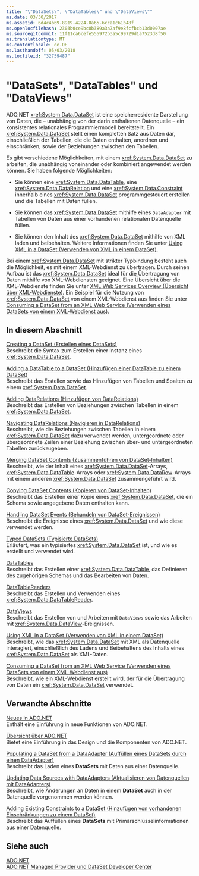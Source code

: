 ```yaml
---
title: "\"DataSets\", \"DataTables\" und \"DataViews\""
ms.date: 03/30/2017
ms.assetid: 6d4c4b69-8919-4224-8a65-6cca1c61b48f
ms.openlocfilehash: 2303b0ce9bc8b389a3a7af9e8fcfbcb13d0007ae
ms.sourcegitcommit: 11f11ca6cefe555972b3a5c99729d1a7523d8f50
ms.translationtype: MT
ms.contentlocale: de-DE
ms.lasthandoff: 05/03/2018
ms.locfileid: "32759487"
---
```

# <a name="datasets-datatables-and-dataviews"></a>"DataSets", "DataTables" und "DataViews"
ADO.NET <xref:System.Data.DataSet> ist eine speicherresidente Darstellung von Daten, die – unabhängig von der darin enthaltenen Datenquelle – ein konsistentes relationales Programmiermodell bereitstellt. Ein <xref:System.Data.DataSet> stellt einen kompletten Satz aus Daten dar, einschließlich der Tabellen, die die Daten enthalten, anordnen und einschränken, sowie der Beziehungen zwischen den Tabellen.  
  
 Es gibt verschiedene Möglichkeiten, mit einem <xref:System.Data.DataSet> zu arbeiten, die unabhängig voneinander oder kombiniert angewendet werden können. Sie haben folgende Möglichkeiten:  
  
-   Sie können eine <xref:System.Data.DataTable>, eine <xref:System.Data.DataRelation> und eine <xref:System.Data.Constraint> innerhalb eines <xref:System.Data.DataSet> programmgesteuert erstellen und die Tabellen mit Daten füllen.  
  
-   Sie können das <xref:System.Data.DataSet> mithilfe eines `DataAdapter` mit Tabellen von Daten aus einer vorhandenen relationalen Datenquelle füllen.  
  
-   Sie können den Inhalt des <xref:System.Data.DataSet> mithilfe von XML laden und beibehalten. Weitere Informationen finden Sie unter [Using XML in a DataSet (Verwenden von XML in einem DataSet)](../../../../../docs/framework/data/adonet/dataset-datatable-dataview/using-xml-in-a-dataset.md).  
  
 Bei einem <xref:System.Data.DataSet> mit strikter Typbindung besteht auch die Möglichkeit, es mit einem XML-Webdienst zu übertragen. Durch seinen Aufbau ist das <xref:System.Data.DataSet> ideal für die Übertragung von Daten mithilfe von XML-Webdiensten geeignet. Eine Übersicht über die XML-Webdienste finden Sie unter [XML Web Services Overview (Übersicht über XML-Webdienste)](http://msdn.microsoft.com/library/9db0c7b8-bca6-462b-9be5-f5f9a7f05a4d). Ein Beispiel für die Nutzung von <xref:System.Data.DataSet> von einem XML-Webdienst aus finden Sie unter [Consuming a DataSet from an XML Web Service (Verwenden eines DataSets von einem XML-Webdienst aus)](../../../../../docs/framework/data/adonet/dataset-datatable-dataview/consuming-a-dataset-from-an-xml-web-service.md).  
  
## <a name="in-this-section"></a>In diesem Abschnitt  
 [Creating a DataSet (Erstellen eines DataSets)](../../../../../docs/framework/data/adonet/dataset-datatable-dataview/creating-a-dataset.md)  
 Beschreibt die Syntax zum Erstellen einer Instanz eines <xref:System.Data.DataSet>.  
  
 [Adding a DataTable to a DataSet (Hinzufügen einer DataTable zu einem DataSet)](../../../../../docs/framework/data/adonet/dataset-datatable-dataview/adding-a-datatable-to-a-dataset.md)  
 Beschreibt das Erstellen sowie das Hinzufügen von Tabellen und Spalten zu einem <xref:System.Data.DataSet>.  
  
 [Adding DataRelations (Hinzufügen von DataRelations)](../../../../../docs/framework/data/adonet/dataset-datatable-dataview/adding-datarelations.md)  
 Beschreibt das Erstellen von Beziehungen zwischen Tabellen in einem <xref:System.Data.DataSet>.  
  
 [Navigating DataRelations (Navigieren in DataRelations)](../../../../../docs/framework/data/adonet/dataset-datatable-dataview/navigating-datarelations.md)  
 Beschreibt, wie die Beziehungen zwischen Tabellen in einem <xref:System.Data.DataSet> dazu verwendet werden, untergeordnete oder übergeordnete Zeilen einer Beziehung zwischen über- und untergeordneten Tabellen zurückzugeben.  
  
 [Merging DataSet Contents (Zusammenführen von DataSet-Inhalten)](../../../../../docs/framework/data/adonet/dataset-datatable-dataview/merging-dataset-contents.md)  
 Beschreibt, wie der Inhalt eines <xref:System.Data.DataSet>-Arrays, <xref:System.Data.DataTable>-Arrays oder <xref:System.Data.DataRow>-Arrays mit einem anderen <xref:System.Data.DataSet> zusammengeführt wird.  
  
 [Copying DataSet Contents (Kopieren von DataSet-Inhalten)](../../../../../docs/framework/data/adonet/dataset-datatable-dataview/copying-dataset-contents.md)  
 Beschreibt das Erstellen einer Kopie eines <xref:System.Data.DataSet>, die ein Schema sowie angegebene Daten enthalten kann.  
  
 [Handling DataSet Events (Behandeln von DataSet-Ereignissen)](../../../../../docs/framework/data/adonet/dataset-datatable-dataview/handling-dataset-events.md)  
 Beschreibt die Ereignisse eines <xref:System.Data.DataSet> und wie diese verwendet werden.  
  
 [Typed DataSets (Typisierte DataSets)](../../../../../docs/framework/data/adonet/dataset-datatable-dataview/typed-datasets.md)  
 Erläutert, was ein typisiertes <xref:System.Data.DataSet> ist, und wie es erstellt und verwendet wird.  
  
 [DataTables](../../../../../docs/framework/data/adonet/dataset-datatable-dataview/datatables.md)  
 Beschreibt das Erstellen einer <xref:System.Data.DataTable>, das Definieren des zugehörigen Schemas und das Bearbeiten von Daten.  
  
 [DataTableReaders](../../../../../docs/framework/data/adonet/dataset-datatable-dataview/datatablereaders.md)  
 Beschreibt das Erstellen und Verwenden eines <xref:System.Data.DataTableReader>.  
  
 [DataViews](../../../../../docs/framework/data/adonet/dataset-datatable-dataview/dataviews.md)  
 Beschreibt das Erstellen von und Arbeiten mit `DataViews` sowie das Arbeiten mit <xref:System.Data.DataView>-Ereignissen.  
  
 [Using XML in a DataSet (Verwenden von XML in einem DataSet)](../../../../../docs/framework/data/adonet/dataset-datatable-dataview/using-xml-in-a-dataset.md)  
 Beschreibt, wie das <xref:System.Data.DataSet> mit XML als Datenquelle interagiert, einschließlich des Ladens und Beibehaltens des Inhalts eines <xref:System.Data.DataSet> als XML-Daten.  
  
 [Consuming a DataSet from an XML Web Service (Verwenden eines DataSets von einem XML-Webdienst aus)](../../../../../docs/framework/data/adonet/dataset-datatable-dataview/consuming-a-dataset-from-an-xml-web-service.md)  
 Beschreibt, wie ein XML-Webdienst erstellt wird, der für die Übertragung von Daten ein <xref:System.Data.DataSet> verwendet.  
  
## <a name="related-sections"></a>Verwandte Abschnitte  
 [Neues in ADO.NET](../../../../../docs/framework/data/adonet/whats-new.md)  
 Enthält eine Einführung in neue Funktionen von ADO.NET.  
  
 [Übersicht über ADO.NET](../../../../../docs/framework/data/adonet/ado-net-overview.md)  
 Bietet eine Einführung in das Design und die Komponenten von ADO.NET.  
  
 [Populating a DataSet from a DataAdapter (Auffüllen eines DataSets durch einen DataAdapter)](../../../../../docs/framework/data/adonet/populating-a-dataset-from-a-dataadapter.md)  
 Beschreibt das Laden eines **DataSets** mit Daten aus einer Datenquelle.  
  
 [Updating Data Sources with DataAdapters (Aktualisieren von Datenquellen mit DataAdapters)](../../../../../docs/framework/data/adonet/updating-data-sources-with-dataadapters.md)  
 Beschreibt, wie Änderungen an Daten in einem **DataSet** auch in der Datenquelle vorgenommen werden können.  
  
 [Adding Existing Constraints to a DataSet (Hinzufügen von vorhandenen Einschränkungen zu einem DataSet)](../../../../../docs/framework/data/adonet/adding-existing-constraints-to-a-dataset.md)  
 Beschreibt das Auffüllen eines **DataSets** mit Primärschlüsselinformationen aus einer Datenquelle.  
  
## <a name="see-also"></a>Siehe auch  
 [ADO.NET](../../../../../docs/framework/data/adonet/index.md)  
 [ADO.NET Managed Provider und DataSet Developer Center](http://go.microsoft.com/fwlink/?LinkId=217917)

